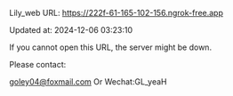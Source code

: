 Lily_web URL: https://222f-61-165-102-156.ngrok-free.app

Updated at: 2024-12-06 03:23:10

If you cannot open this URL, the server might be down.

Please contact: 

goley04@foxmail.com Or Wechat:GL_yeaH